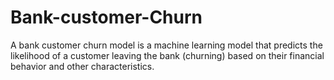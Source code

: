 # Bank-customer-Churn
A bank customer churn model is a machine learning model that predicts the likelihood of a customer leaving the bank (churning) based on their financial behavior and other characteristics.
